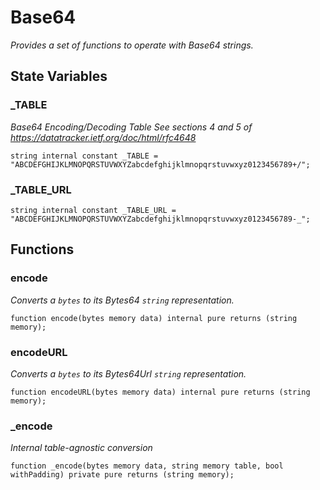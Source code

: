 # Base64
*Provides a set of functions to operate with Base64 strings.*


## State Variables
### _TABLE
*Base64 Encoding/Decoding Table
See sections 4 and 5 of https://datatracker.ietf.org/doc/html/rfc4648*


```solidity
string internal constant _TABLE = "ABCDEFGHIJKLMNOPQRSTUVWXYZabcdefghijklmnopqrstuvwxyz0123456789+/";
```


### _TABLE_URL

```solidity
string internal constant _TABLE_URL = "ABCDEFGHIJKLMNOPQRSTUVWXYZabcdefghijklmnopqrstuvwxyz0123456789-_";
```


## Functions
### encode

*Converts a `bytes` to its Bytes64 `string` representation.*


```solidity
function encode(bytes memory data) internal pure returns (string memory);
```

### encodeURL

*Converts a `bytes` to its Bytes64Url `string` representation.*


```solidity
function encodeURL(bytes memory data) internal pure returns (string memory);
```

### _encode

*Internal table-agnostic conversion*


```solidity
function _encode(bytes memory data, string memory table, bool withPadding) private pure returns (string memory);
```


